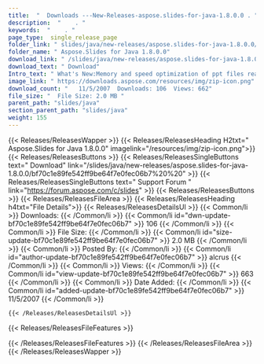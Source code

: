 ```yaml
---
title:  "  Downloads ---New-Releases-aspose.slides-for-java-1.8.0.0 . " 
description:  "    . " 
keywords:  "    . " 
page_type:  single_release_page
folder_link: " slides/java/new-releases/aspose.slides-for-java-1.8.0.0/"
folder_name: " Aspose.Slides for Java 1.8.0.0"
download_link: " /slides/java/new-releases/aspose.slides-for-java-1.8.0.0/bf70c1e89fe542ff9be64f7e0fec06b7"
download_text: " Download"
Intro_text: " What's New:Memory and speed optimization of ppt files reading/writing.New optimi..."
image_link: " https://downloads.aspose.com/resources/img/zip-icon.png"
download_count: "   11/5/2007  Downloads: 106  Views: 662"
file_size: "  File Size: 2.0 MB "
parent_path: "slides/java"
section_parent_path: "slides/java"
weight: 155 
---
```


{{< Releases/ReleasesWapper >}}
  {{< Releases/ReleasesHeading H2txt=" Aspose.Slides for Java 1.8.0.0" imagelink="/resources/img/zip-icon.png">}}
  {{< Releases/ReleasesButtons >}}
    {{< Releases/ReleasesSingleButtons text=" Download" link="/slides/java/new-releases/aspose.slides-for-java-1.8.0.0/bf70c1e89fe542ff9be64f7e0fec06b7%20%20" >}}
    {{< Releases/ReleasesSingleButtons text=" Support Forum " link="https://forum.aspose.com/c/slides" >}}
  {{< Releases/ReleasesButtons >}}
  {{< Releases/ReleasesFileArea >}}
    {{< Releases/ReleasesHeading h4txt="File Details">}}
    {{< Releases/ReleasesDetailsUl >}}
            {{< Common/li  >}} Downloads: {{< /Common/li >}} 
      {{< Common/li id="dwn-update-bf70c1e89fe542ff9be64f7e0fec06b7" >}} 106 {{< /Common/li >}} 
      {{< Common/li  >}} File Size: {{< /Common/li >}} 
      {{< Common/li id="size-update-bf70c1e89fe542ff9be64f7e0fec06b7" >}} 2.0 MB {{< /Common/li >}} 
      {{< Common/li  >}} Posted By: {{< /Common/li >}} 
      {{< Common/li id="author-update-bf70c1e89fe542ff9be64f7e0fec06b7" >}} alcrus {{< /Common/li >}} 
      {{< Common/li  >}} Views: {{< /Common/li >}} 
      {{< Common/li id="view-update-bf70c1e89fe542ff9be64f7e0fec06b7" >}} 663 {{< /Common/li >}} 
      {{< Common/li  >}} Date Added: {{< /Common/li >}} 
      {{< Common/li id="added-update-bf70c1e89fe542ff9be64f7e0fec06b7" >}} 11/5/2007 {{< /Common/li >}} 

    {{< /Releases/ReleasesDetailsUl >}}

  {{< Releases/ReleasesFileFeatures >}}
      
  {{< /Releases/ReleasesFileFeatures >}}
 {{< /Releases/ReleasesFileArea >}}
{{< /Releases/ReleasesWapper >}}


